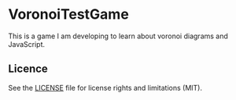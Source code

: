 # VoronoiTestGame

This is a game I am developing to learn about voronoi diagrams and JavaScript.

## Licence
See the [LICENSE](LICENSE.md) file for license rights and limitations (MIT).
